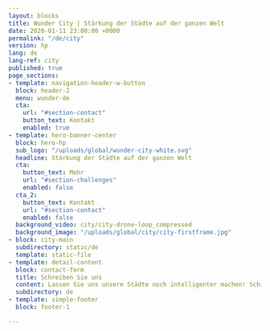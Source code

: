 ```yaml
---
layout: blocks
title: Wunder City | Stärkung der Städte auf der ganzen Welt
date: 2020-01-11 23:00:00 +0000
permalink: "/de/city"
version: hp
lang: de
lang-ref: city
published: true
page_sections:
- template: navigation-header-w-button
  block: header-2
  menu: wunder-de
  cta:
    url: "#section-contact"
    button_text: Kontakt
    enabled: true
- template: hero-banner-center
  block: hero-hp
  sub_logo: "/uploads/global/wunder-city-white.svg"
  headline: Stärkung der Städte auf der ganzen Welt
  cta:
    button_text: Mehr
    url: "#section-challenges"
    enabled: false
  cta_2:  
    button_text: Kontakt
    url: "#section-contact"
    enabled: false
  background_video: city/city-drone-loop_compressed
  background_image: "/uploads/global/city/city-firstframe.jpg"
- block: city-main
  subdirectory: static/de
  template: static-file
- template: detail-content
  block: contact-form
  title: Schreiben Sie uns
  content: Lassen Sie uns unsere Städte noch intelligenter machen! Schicken Sie uns ein paar Informationen und wir melden uns in den nächsten 24 Stunden bei Ihnen.
  subdirectory: de
- template: simple-footer
  block: footer-1

---
```

